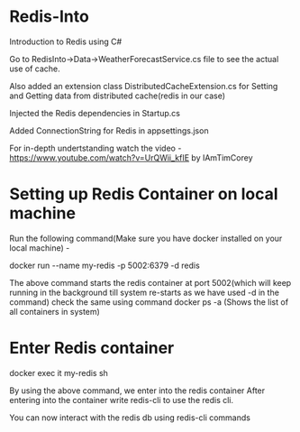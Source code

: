 # Redis-Into
Introduction to Redis using C#

Go to RedisInto->Data->WeatherForecastService.cs file to see the actual use of cache.

Also added an extension class DistributedCacheExtension.cs for Setting and Getting data from distributed cache(redis in our case)

Injected the Redis dependencies in Startup.cs

Added ConnectionString for Redis in appsettings.json

For in-depth undertstanding watch the video - https://www.youtube.com/watch?v=UrQWii_kfIE by IAmTimCorey

# Setting up Redis Container on local machine
Run the following command(Make sure you have docker installed on your local machine) -

docker run --name my-redis -p 5002:6379 -d redis

The above command starts the redis container at port 5002(which will keep running in the background till system re-starts as we have used -d in the command)
check the same using command docker ps -a (Shows the list of all containers in system)

# Enter Redis container
docker exec it my-redis sh

By using the above command, we enter into the redis container
After entering into the container write redis-cli to use the redis cli.

You can now interact with the redis db using redis-cli commands
